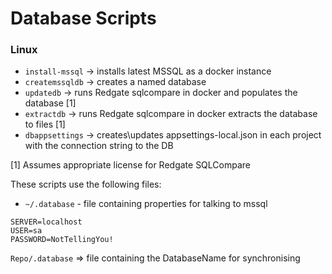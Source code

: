 # Database Scripts

### Linux


* ``install-mssql`` -> installs latest MSSQL as a docker instance
* ``createmssqldb`` -> creates a named database
* ``updatedb`` -> runs Redgate sqlcompare in docker and populates the database [1]
* ``extractdb`` -> runs Redgate sqlcompare in docker extracts the database to files [1]
* ``dbappsettings`` -> creates\updates appsettings-local.json in each project with the connection string to the DB

[1] Assumes appropriate license for Redgate SQLCompare

These scripts use the following files:
* ``~/.database`` - file containing properties for talking to mssql

```
SERVER=localhost
USER=sa
PASSWORD=NotTellingYou!
```

``Repo/.database`` => file containing the DatabaseName for synchronising
